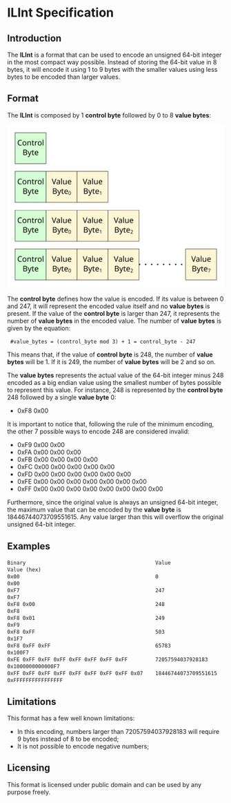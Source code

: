 # ILInt Specification

## Introduction

The **ILInt** is a format that can be used to encode an unsigned 64-bit integer in the
most compact way possible. Instead of storing the 64-bit value in 8 bytes, it will
encode it using 1 to 9 bytes with the smaller values using less bytes to be encoded
than larger values.

## Format

The **ILInt** is composed by 1 **control byte** followed by 0 to 8 **value bytes**:

![Format](format.svg) 

The **control byte** defines how the value is encoded. If its value is between 0 and 247,
it will represent the encoded value itself and no **value bytes** is present. If the
value of the **control byte** is larger than 247, it represents the number of
**value bytes** in the encoded value. The number of **value bytes** is given by the equation:

```
 #value_bytes = (control_byte mod 3) + 1 = control_byte - 247
```

This means that, if the value of **control byte** is 248, the number of **value bytes** will be 1. If it is 249, the number of **value bytes** will be 2 and so on. 

The **value bytes** represents the actual value of the 64-bit integer minus 248 encoded
as a big endian value using the smallest number of bytes possible to represent this
value. For instance, 248 is represented by the **control byte** 248 followed by a single 
**value byte** 0:

* 0xF8 0x00

It is important to notice that, following the rule of the minimum encoding, the other 7
possible ways to encode 248 are considered invalid:

* 0xF9 0x00 0x00
* 0xFA 0x00 0x00 0x00
* 0xFB 0x00 0x00 0x00 0x00
* 0xFC 0x00 0x00 0x00 0x00 0x00
* 0xFD 0x00 0x00 0x00 0x00 0x00 0x00
* 0xFE 0x00 0x00 0x00 0x00 0x00 0x00 0x00
* 0xFF 0x00 0x00 0x00 0x00 0x00 0x00 0x00 0x00

Furthermore, since the original value is always an unsigned 64-bit integer, the maximum
value that can be encoded by the **value byte** is 18446744073709551615. Any value larger
than this will overflow the original unsigned 64-bit integer.

## Examples

```
Binary                                          Value                   Value (hex)
0x00                                            0                       0x00
0xF7                                            247                     0xF7
0xF8 0x00                                       248                     0xF8
0xF8 0x01                                       249                     0xF9
0xF8 0xFF                                       503                     0x1F7
0xF8 0xFF 0xFF                                  65783                   0x100F7
0xFE 0xFF 0xFF 0xFF 0xFF 0xFF 0xFF 0xFF         72057594037928183       0x1000000000000F7
0xFF 0xFF 0xFF 0xFF 0xFF 0xFF 0xFF 0xFF 0x07 	18446744073709551615 	0xFFFFFFFFFFFFFFFF
```

## Limitations

This format has a few well known limitations:

* In this encoding, numbers larger than 72057594037928183 will require 9 bytes instead of 8 to be encoded;
* It is not possible to encode negative numbers;

## Licensing

This format is licensed under public domain and can be used by any purpose freely.

